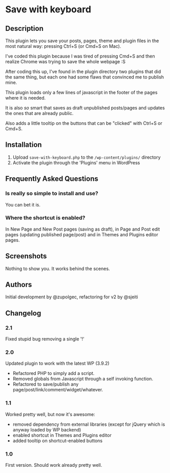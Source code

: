 # Save with keyboard

## Description

This plugin lets you save your posts, pages, theme and plugin files in the most natural way: pressing Ctrl+S (or Cmd+S on Mac).

I've coded this plugin because I was tired of pressing Cmd+S and then realize Chrome was trying to save the whole webpage :S

After coding this up, I've found in the plugin directory two plugins that did the same thing, but each one had some flaws 
that convinced me to publish mine.

This plugin loads only a few lines of javascript in the footer of the pages where it is needed.

It is also *so* smart that saves as draft unpublished posts/pages and updates the ones that are already public.

Also adds a little tooltip on the buttons that can be "clicked" with Ctrl+S or Cmd+S.

## Installation

1. Upload `save-with-keyboard.php` to the `/wp-content/plugins/` directory
2. Activate the plugin through the 'Plugins' menu in WordPress

## Frequently Asked Questions

### Is really so simple to install and use?

You can bet it is.

### Where the shortcut is enabled?

In New Page and New Post pages (saving as draft), in Page and Post edit pages (updating published page/post) and in Themes and Plugins editor pages.

## Screenshots

Nothing to show you. It works behind the scenes.

## Authors

Initial development by @zupolgec, refactoring for v2 by @sjeiti

## Changelog

### 2.1
Fixed stupid bug removing a single '!'

### 2.0
Updated plugin to work with the latest WP (3.9.2)
*   Refactored PHP to simply add a script.
*   Removed globals from Javascript through a self invoking function.
*   Refactored to save/publish any page/post/link/comment/widget/whatever.

### 1.1
Worked pretty well, but now it's awesome:
*  removed dependency from external libraries (except for jQuery which is anyway loaded by WP backend)
*  enabled shortcut in Themes and Plugins editor
*  added tooltip on shortcut-enabled buttons

### 1.0
First version. Should work already pretty well.
